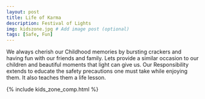 ```yaml
---
layout: post
title: Life of Karma
description: Festival of Lights
img: kidszone.jpg # Add image post (optional)
tags: [Safe, Fun]
---
```


We always cherish our Childhood memories by bursting crackers and having fun with our friends and family. Lets provide a similar occasion to our children and beautiful moments that light can give us. Our Responsibility extends to educate the safety precautions one must take while enjoying them. It also teaches them a life lesson.



{% include kids_zone_comp.html %}
